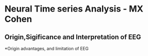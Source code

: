 # Neural Time series Analysis - MX Cohen
## Origin,Sigificance and Interpretation of EEG


*Origin advantages, and limitation of EEG
